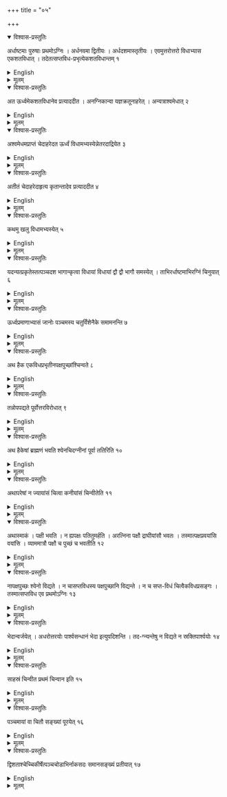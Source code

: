 +++
title = "०५"

+++


<details open><summary>विश्वास-प्रस्तुतिः</summary>

अर्धाष्टमाः पुरुषाः प्रथमोऽग्निः । अर्धनवमा द्वितीयः । अर्धदशमास्तृतीयः । एवमुत्तरोत्तरो विधाभ्यास एकशतविधात् । तदेतत्सप्तविध-प्रभृत्येकशतविधान्तम् १
</details>

<details><summary>English</summary>

The area of the fire-altar made for the first time is \\(1\frac{1}{2}\\) square purușa; that for the second time \\(8\frac{1}{2}\\) (square purușa); that for the third time \\(9\frac{1}{2}\\) (square puruṣa). Thus by successively adding one-fold (1 square purușa), (one can go) upto 101-fold. Thus it begins with the 7-fold fire-altar ( \\(7\frac{1}{2}\\) square purușa) and ends with the 101-fold.
</details>

<details><summary>मूलम्</summary>

अर्धाष्टमाः पुरुषाः प्रथमोऽग्निः । अर्धनवमा द्वितीयः । अर्धदशमास्तृतीयः । एवमुत्तरोत्तरो विधाभ्यास एकशतविधात् । तदेतत्सप्तविध-प्रभृत्येकशतविधान्तम् १
</details>


<details open><summary>विश्वास-प्रस्तुतिः</summary>

अत ऊर्ध्वमेकशतविधानेव प्रत्याददीत । अनग्निकान्वा यज्ञक्रतूनाहरेत् । अन्यत्राश्वमेधात् २
</details>

<details><summary>English</summary>

Thereafter, to continue further, the 101-fold (fire-altar) is to be repeated (that is, after reaching 101-fold, no further increase is to be made). Otherwise, the sacrificial rite is to be performed without a fire-altar.
</details>

<details><summary>मूलम्</summary>

अत ऊर्ध्वमेकशतविधानेव प्रत्याददीत । अनग्निकान्वा यज्ञक्रतूनाहरेत् । अन्यत्राश्वमेधात् २
</details>


<details open><summary>विश्वास-प्रस्तुतिः</summary>

अश्वमेधमप्राप्तं चेदाहरेदत ऊर्ध्वं विधामभ्यस्येन्नेतरदाद्रियेत ३
</details>

<details><summary>English</summary>

The aśvamedha (sacrifice) is an exception. If the aśvamedha (requiring a fire- altar of 21 square purușa) is performed without (the required agni) being reached, one fold is added to get the next higher fold (that is, \\(22\frac{1}{2}.\\) puruṣa agni); no other procedure is allowed.
</details>

<details><summary>मूलम्</summary>

अश्वमेधमप्राप्तं चेदाहरेदत ऊर्ध्वं विधामभ्यस्येन्नेतरदाद्रियेत ३
</details>


<details open><summary>विश्वास-प्रस्तुतिः</summary>

अतीतं चेदाहरेदाहृत्य कृतान्तादेव प्रत्याददीत ४
</details>

<details><summary>English</summary>

If (the required fire-altar is) surpassed, the fire-altar following the one surpassed is to be constructed.
</details>

<details><summary>मूलम्</summary>

अतीतं चेदाहरेदाहृत्य कृतान्तादेव प्रत्याददीत ४
</details>


<details open><summary>विश्वास-प्रस्तुतिः</summary>

कथमु खलु विधामभ्यस्येत् ५
</details>

<details><summary>English</summary>

But how is one fold to be added ?
</details>

<details><summary>मूलम्</summary>

कथमु खलु विधामभ्यस्येत् ५
</details>


<details open><summary>विश्वास-प्रस्तुतिः</summary>

यदन्यत्प्रकृतेस्तत्पञ्चदश भागान्कृत्वा विधायां विधायां द्वौ द्वौ भागौ समस्येत् । ताभिरर्धाष्टमाभिरग्निं चिनुयात् ६
</details>

<details><summary>English</summary>

The excess (to be added) to the original form (of the fire-altar) should be divided into 15 parts and two parts be added to each fold (of 1 sq. puruṣa; after 14 parts are in this way added to 7 folds of 7 sq. purușa, the remaining part is added to \\(\frac{1}{2}\\) sq. puruşa). The (new) fire-altar is to be laid with such (increased) \\(7\frac{1}{2}\\) folds.
</details>

<details><summary>मूलम्</summary>

यदन्यत्प्रकृतेस्तत्पञ्चदश भागान्कृत्वा विधायां विधायां द्वौ द्वौ भागौ समस्येत् । ताभिरर्धाष्टमाभिरग्निं चिनुयात् ६
</details>


<details open><summary>विश्वास-प्रस्तुतिः</summary>

ऊर्ध्वप्रमाणाभ्यासं जानोः पञ्चमस्य चतुर्विंशेनैके समामनन्ति ७
</details>

<details><summary>English</summary>

The height (of the fire-altar), according to some teaching, should be increased by the twenty-fourth part of the fifth of a jānu (32 aṅgulas).
</details>

<details><summary>मूलम्</summary>

ऊर्ध्वप्रमाणाभ्यासं जानोः पञ्चमस्य चतुर्विंशेनैके समामनन्ति ७
</details>


<details open><summary>विश्वास-प्रस्तुतिः</summary>

अथ हैक एकविधप्रभृतीनपक्षपुच्छांश्चिन्वते ८
</details>

<details><summary>English</summary>

Some construct the fire-altar from one fold ( \\(1\frac{1}{2}\\) puruşa) upwards (upto \\(6\frac{1}{2}\\) sq. purușa) without wings and tail.
</details>

<details><summary>मूलम्</summary>

अथ हैक एकविधप्रभृतीनपक्षपुच्छांश्चिन्वते ८
</details>


<details open><summary>विश्वास-प्रस्तुतिः</summary>

तन्नोपपद्यते पूर्वोत्तरविरोधात् ९
</details>

<details><summary>English</summary>

This is not justified because it contradicts earlier and later precepts.
</details>

<details><summary>मूलम्</summary>

तन्नोपपद्यते पूर्वोत्तरविरोधात् ९
</details>


<details open><summary>विश्वास-प्रस्तुतिः</summary>

अथ हैकेषां ब्राह्मणं भवति श्येनचिदग्नीनां पूर्वा ततिरिति १०
</details>

<details><summary>English</summary>

In this connection some Brāhmaṇas maintain that among the fire-altars the making of the falcon-shaped one is the first sacrificial ceremony.
</details>

<details><summary>मूलम्</summary>

अथ हैकेषां ब्राह्मणं भवति श्येनचिदग्नीनां पूर्वा ततिरिति १०
</details>


<details open><summary>विश्वास-प्रस्तुतिः</summary>

अथापरेषां न ज्यायांसं चित्वा कनीयांसं चिन्वीतेति ११
</details>

<details><summary>English</summary>

Other Brāhmaṇas maintain that after having constructed a larger fire-altar a smaller one should not be laid.
</details>

<details><summary>मूलम्</summary>

अथापरेषां न ज्यायांसं चित्वा कनीयांसं चिन्वीतेति ११
</details>


<details open><summary>विश्वास-प्रस्तुतिः</summary>

अथास्माकं । पक्षी भवति । न ह्यपक्षः पतितुमर्हति । अरत्निना पक्षौ द्राघीयांसौ भवतः । तस्मात्पक्षप्रवयांसि वयांसि । व्याममात्रौ पक्षौ च पुच्छं च भवतीति १२
</details>

<details><summary>English</summary>

Our Brāhmaṇa teaches as follows: he is winged for the unwinged cannot fly; the two wings are longer (than 1 purușa in each case) by 1 aratni, and this makes the birds strong in their wings; the two wings and the tail measure 1 vyāma (each).
</details>

<details><summary>मूलम्</summary>

अथास्माकं । पक्षी भवति । न ह्यपक्षः पतितुमर्हति । अरत्निना पक्षौ द्राघीयांसौ भवतः । तस्मात्पक्षप्रवयांसि वयांसि । व्याममात्रौ पक्षौ च पुच्छं च भवतीति १२
</details>


<details open><summary>विश्वास-प्रस्तुतिः</summary>

नापक्षपुच्छः श्येनो विद्यते । न चासप्तविधस्य पक्षपुच्छानि विद्यन्ते । न च सप्त-विधं चित्वैकविधप्रसङ्गः । तस्मात्सप्तविध एव प्रथमोऽग्निः १३
</details>

<details><summary>English</summary>

A falcon without wings and tail does not exist; so the fire-altar which is not seven-fold has neither wings nor tail; moreover, the construction of one-fold fire-altar after the seven-fold has been laid is inadmissible; for all this the seven-fold is the fire-altar to be made for the first time.
</details>

<details><summary>मूलम्</summary>

नापक्षपुच्छः श्येनो विद्यते । न चासप्तविधस्य पक्षपुच्छानि विद्यन्ते । न च सप्त-विधं चित्वैकविधप्रसङ्गः । तस्मात्सप्तविध एव प्रथमोऽग्निः १३
</details>


<details open><summary>विश्वास-प्रस्तुतिः</summary>

भेदान्वर्जयेत् । अधरोत्तरयोः पार्श्वसन्धानं भेदा इत्युपदिशन्ति । तद-ग्न्यन्तेषु न विद्यते न स्रक्तिपार्श्वयोः १४
</details>

<details><summary>English</summary>

The clefts are to be avoided; the meetings of edges (between bricks) in the upper and lower layer constitute these clefts, as per teachings. Such clefts, however, do not exist either in the peripheries or the two sides of a corner of the fire-altar.
</details>

<details><summary>मूलम्</summary>

भेदान्वर्जयेत् । अधरोत्तरयोः पार्श्वसन्धानं भेदा इत्युपदिशन्ति । तद-ग्न्यन्तेषु न विद्यते न स्रक्तिपार्श्वयोः १४
</details>


<details open><summary>विश्वास-प्रस्तुतिः</summary>

साहस्रं चिन्वीत प्रथमं चिन्वान इति १५
</details>

<details><summary>English</summary>

One thousand bricks are to be used when (the fire-altar is) constructed for the first time. 
</details>

<details><summary>मूलम्</summary>

साहस्रं चिन्वीत प्रथमं चिन्वान इति १५
</details>


<details open><summary>विश्वास-प्रस्तुतिः</summary>

पञ्चमायां वा चितौ सङ्ख्यां पूरयेत् १६
</details>

<details><summary>English</summary>

This number is to be completed in the fifth layer.
</details>

<details><summary>मूलम्</summary>

पञ्चमायां वा चितौ सङ्ख्यां पूरयेत् १६
</details>


<details open><summary>विश्वास-प्रस्तुतिः</summary>

द्विशताश्चेच्चिकीर्षेत्पञ्चचोडाभिर्नाकसदः समानसङ्ख्यं प्रतीयात् १७
</details>

<details><summary>English</summary>

Where two hundred bricks are desired (for cach layer), pañcacoḍā and nākasat (bricks) are to be counted together as one (that is, one of each type together to be considered as one brick).
</details>

<details><summary>मूलम्</summary>

द्विशताश्चेच्चिकीर्षेत्पञ्चचोडाभिर्नाकसदः समानसङ्ख्यं प्रतीयात् १७
</details>
